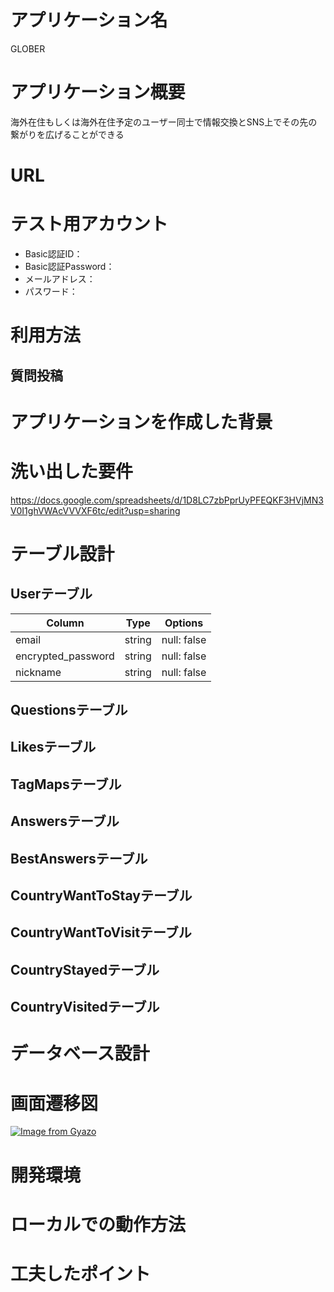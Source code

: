 # アプリケーション名
GLOBER

# アプリケーション概要
海外在住もしくは海外在住予定のユーザー同士で情報交換とSNS上でその先の繋がりを広げることができる

# URL

# テスト用アカウント
- Basic認証ID：
- Basic認証Password：
- メールアドレス：
- パスワード：

# 利用方法
## 質問投稿

# アプリケーションを作成した背景

# 洗い出した要件
https://docs.google.com/spreadsheets/d/1D8LC7zbPprUyPFEQKF3HVjMN3V0I1ghVWAcVVVXF6tc/edit?usp=sharing

# テーブル設計
## Userテーブル
| Column                | Type          | Options                            |
| --------------------- | ------------- | ---------------------------------- |
| email                 | string        | null: false                        |
| encrypted_password    | string        | null: false                        |
| nickname              | string        | null: false                        |


## Questionsテーブル

## Likesテーブル

## TagMapsテーブル

## Answersテーブル

## BestAnswersテーブル

## CountryWantToStayテーブル

## CountryWantToVisitテーブル

## CountryStayedテーブル

## CountryVisitedテーブル

# データベース設計


# 画面遷移図
[![Image from Gyazo](https://i.gyazo.com/9377f8b8384a59a5707a9380795e2dfe.png)](https://gyazo.com/9377f8b8384a59a5707a9380795e2dfe)

# 開発環境

# ローカルでの動作方法

# 工夫したポイント
